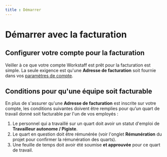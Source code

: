 ```yaml
---
title : Démarrer
---
```


# Démarrer avec la facturation

## Configurer votre compte pour la facturation

Veiller à ce que votre compte Workstaff est prêt pour la facturation est simple. La seule exigence est qu'une **Adresse de facturation** soit fournie dans vos [paramètres de compte](../customize/account.md).

## Conditions pour qu'une équipe soit facturable

En plus de s'assurer qu'une **Adresse de facturation** est inscrite sur votre compte, les conditions suivantes doivent être remplies pour qu’un quart de travail donné soit facturable par l'un de vos employés :

1. Le personnel qui a travaillé sur un quart doit avoir un statut d'emploi de **Travailleur autonome / Pigiste**.
2. Le quart en question doit être rémunérée (voir l'onglet **Rémunération** du projet pour confirmer la rémunération des quarts).
3. Une feuille de temps doit avoir été soumise **et approuvée** pour ce quart de travail.
